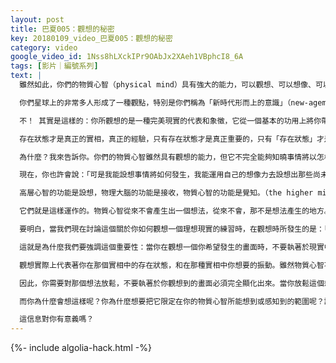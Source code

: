 ```yaml
---
layout: post
title: 巴夏005：觀想的秘密
key: 20180109_video_巴夏005：觀想的秘密
category: video
google_video_id: 1Nss8hLXckIPr9OAbJx2XAeh1VBphcI8_6A
tags: [影片｜編號系列]
text: |
  雖然如此，你們的物質心智（physical mind）具有強大的能力，可以觀想、可以想像、可以在頭腦中看到畫面、可以想像出情節，但是你們首先要記住，（我們知道，這與我下面要說的看起來有點矛盾），但這是你們需要記住的最重要的事，無論你的物理頭腦能在觀想或想像中創造出什麼畫面，來代表你希望的理想生活、理想境況和理想狀況，它們對於你都僅僅是一個象徵，僅僅是一種代表！

  你們星球上的非常多人形成了一種觀點，特別是你們稱為「新時代形而上的意識」（new-agemetaphysical awareness），你們開始執著於一種觀點：認為你意念化的願景和畫面，必須準確無異的顯化在現實中。

  不！ 其實是這樣的：你所觀想的是一種完美現實的代表和象徵，它從一個基本的功用上將你帶入適當的狀態，它只是這種狀態的代表，因為情境與物理現實狀況僅僅是虛幻的影像，它們不具有實質性。

  存在狀態才是真正的實相，真正的經驗，只有存在狀態才是真正重要的，只有「存在狀態」才是真正重要的！它顯化了物質現實和物理經驗。它以某種方式顯化具體的情景和狀況，且不只有一種顯化途徑。

  為什麼？我來告訴你。你們的物質心智雖然具有觀想的能力，但它不完全能夠知曉事情將以怎樣的最佳方式發生，它不是被設計用來知道事情將會如何發生的，物質心智只是被設計用來知道：「你正在經驗到發生了什麼。」它不是被設計用來知道：「事情將會如何發生。」

  現在，你也許會說：「可是我能設想事情將如何發生，我能運用自己的想像力去設想出那些尚未發生的事情將要發生的畫面。」不，實際上不是這樣的。當你在設想或想像時，你所經驗到的實際上是來自於你與高層心智（higher mind）交流的一部分。

  高層心智的功能是設想，物理大腦的功能是接收，物質心智的功能是覺知。（the higher mind conceives, the physical brain receives, the physicalmind perceives）

  它們就是這樣運作的。物質心智從來不會產生出一個想法，從來不會，那不是想法產生的地方。想法，概念和想像都是來自於高層心智的。但是你要知道，物質心智和高層心智必須一起協同運作並平衡，這樣才能使你被看作一個完整的人。當你以為，物質心智在做所有的工作，思考所有的事情時，你其實只有半個心智在工作。因此，如果你想成為整全功能的人，那麼你必須要允許你與高層心智之間存在交流、存在平衡、存在分享。

  要明白，當我們現在討論這個關於你如何觀想一個理想現實的練習時，在觀想時所發生的是：「高層心智在構想，並把它傳給物理大腦，然後物理大腦允許物質心智去「感知」到影像，而不是「構想」出影像，它只是「感知」到影像。」更重要的是：物質心智只能感知到它能理解和轉譯的那部分有關影像，在物質心智感知到的影像中，可能包含著（不被你覺察的）更多來自於高層心智的信息。

  這就是為什麼我們要強調這個重要性：當你在觀想一個你希望發生的畫面時，不要執著於現實中發生的必須與這個畫面完全一致，因為你觀想到的畫面僅僅是物質心智能看到的那部分，也可能存在更好的方式，高層心智可能以不同的形式帶給你一個新的現實。

  觀想實際上代表著你在那個實相中的存在狀態，和在那種實相中你想要的振動。雖然物質心智不能構想它，但是當它在物質現實中發生和顯化時，你能經驗到它。因為你只能經驗到顯化在物質現實中的事物，你無法經驗到那個影像所代表的全部，它是來自高層心智的一堆數據。

  因此，你需要對那個想法放鬆，不要執著於你觀想到的畫面必須完全顯化出來。當你放鬆這個想法，不再堅持時，它就有可能，甚至是很有可能發生，即你頭腦中看到的畫面會準確的發生在現實中，這是有可能的。如果你對期望發生的事限定在你觀想的畫面上，就有可能會阻止它以超過你的物質心智所想像到的更高的方式顯化。

  而你為什麼會想這樣呢？你為什麼想要把它限定在你的物質心智所能想到或感知到的範圍呢？請允許你的高層心智以更恰當的方式、以真正最大的喜樂、真正最多的愛、真正最令你振奮的、真正最有創造性的方式帶給你。同時，你只要簡單地使用你的物質心智所具有的觀想能力，進入畫面所代表的適當的存在狀態，這種恰當的狀態使你能夠充分的敞開，來接收由你的高層心智送給你的全部的顯化。

  這信息對你有意義嗎？
---
```


{%- include algolia-hack.html -%}

